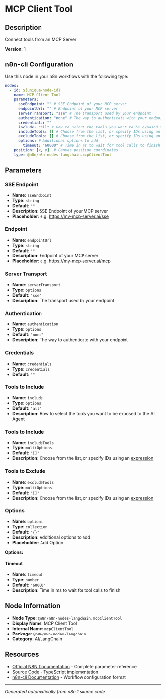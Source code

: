 # MCP Client Tool

## Description

Connect tools from an MCP Server

**Version**: 1

## n8n-cli Configuration

Use this node in your n8n workflows with the following type:

```yaml
nodes:
  - id: ${unique-node-id}
    name: MCP Client Tool
    parameters:
      sseEndpoint: "" # SSE Endpoint of your MCP server
      endpointUrl: "" # Endpoint of your MCP server
      serverTransport: "sse" # The transport used by your endpoint
      authentication: "none" # The way to authenticate with your endpoint
      credentials: ""
      include: "all" # How to select the tools you want to be exposed to the AI Agent
      includeTools: [] # Choose from the list, or specify IDs using an <a href="https://docs.n8n.io/code/expressions/">expression</a>
      excludeTools: [] # Choose from the list, or specify IDs using an <a href="https://docs.n8n.io/code/expressions/">expression</a>
      options: # Additional options to add
        timeout: "60000" # Time in ms to wait for tool calls to finish
    position: [x, y]  # Canvas position coordinates
    type: @n8n/n8n-nodes-langchain.mcpClientTool
```

## Parameters

### SSE Endpoint

- **Name**: `sseEndpoint`
- **Type**: `string`
- **Default**: `""`
- **Description**: SSE Endpoint of your MCP server
- **Placeholder**: e.g. https://my-mcp-server.ai/sse

### Endpoint

- **Name**: `endpointUrl`
- **Type**: `string`
- **Default**: `""`
- **Description**: Endpoint of your MCP server
- **Placeholder**: e.g. https://my-mcp-server.ai/mcp

### Server Transport

- **Name**: `serverTransport`
- **Type**: `options`
- **Default**: `"sse"`
- **Description**: The transport used by your endpoint

### Authentication

- **Name**: `authentication`
- **Type**: `options`
- **Default**: `"none"`
- **Description**: The way to authenticate with your endpoint

### Credentials

- **Name**: `credentials`
- **Type**: `credentials`
- **Default**: `""`

### Tools to Include

- **Name**: `include`
- **Type**: `options`
- **Default**: `"all"`
- **Description**: How to select the tools you want to be exposed to the AI Agent

### Tools to Include

- **Name**: `includeTools`
- **Type**: `multiOptions`
- **Default**: `"[]"`
- **Description**: Choose from the list, or specify IDs using an <a href="https://docs.n8n.io/code/expressions/">expression</a>

### Tools to Exclude

- **Name**: `excludeTools`
- **Type**: `multiOptions`
- **Default**: `"[]"`
- **Description**: Choose from the list, or specify IDs using an <a href="https://docs.n8n.io/code/expressions/">expression</a>

### Options

- **Name**: `options`
- **Type**: `collection`
- **Default**: `"{}"`
- **Description**: Additional options to add
- **Placeholder**: Add Option

**Options:**

#### Timeout
- **Name**: `timeout`
- **Type**: `number`
- **Default**: `"60000"`
- **Description**: Time in ms to wait for tool calls to finish



## Node Information

- **Node Type**: `@n8n/n8n-nodes-langchain.mcpClientTool`
- **Display Name**: MCP Client Tool
- **Internal Name**: `mcpClientTool`
- **Package**: `@n8n/n8n-nodes-langchain`
- **Category**: AI/LangChain

## Resources

- [Official N8N Documentation](https://docs.n8n.io/integrations/builtin/cluster-nodes/root-nodes/n8n-nodes-langchain.mcpclienttool/) - Complete parameter reference
- [Source Code](https://github.com/n8n-io/n8n/blob/master/packages/@n8n/nodes-langchain/nodes/mcp/McpClientTool/McpClientTool.node.ts) - TypeScript implementation
- [n8n-cli Documentation](https://github.com/edenreich/n8n-cli) - Workflow configuration format

---
*Generated automatically from n8n 1 source code*
